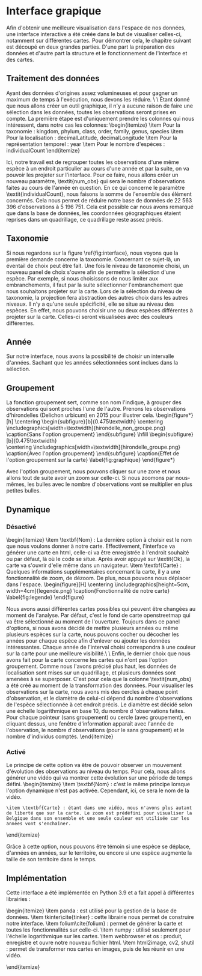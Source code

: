 # Interface grapique

Afin d'obtenir une meilleure visualisation dans l'espace de nos données, une interface interactive a été créée dans le but de visualiser celles-ci, notamment sur différentes cartes. Pour démontrer cela, le chapitre suivant est découpé en deux grandes parties. D'une part la préparation des données et d'autre part la structure et le fonctionnement de l'interface et des cartes. 

## Traitement des données
Ayant des données d'origines assez volumineuses et pour gagner un maximum de temps à l'exécution, nous devons les réduire. \\
\\
Étant donné que nous allons créer un outil graphique, il n'y a aucune raison de faire une sélection dans les données, toutes les observations seront prises en compte. La première étape est d'uniquement prendre les colonnes qui nous intéressent, dans notre cas les colonnes:
\begin{itemize}
    \item Pour la taxonomie : kingdom, phylum, class, order, family, genus, species
    \item Pour la localisation : decimalLatitude, decimalLongitude
    \item Pour la représentation temporel : year
    \item Pour le nombre d'espèces : individualCount
\end{itemize}

Ici, notre travail est de regrouper toutes les observations d'une même espèce à un endroit particulier au cours d'une année et par la suite, on va pouvoir les projeter sur l'interface.
Pour ce faire, nous allons créer un nouveau paramètre, \textit{num\_obs} qui sera le nombre d'observations faites au cours de l'année en question. En ce qui concerne le paramètre \textit{individualCount}, nous faisons la somme de l'ensemble des élément concernés. Cela nous permet de réduire notre base de données de  22 563 396 d'observations à 5 196 751. Cela est possible car nous avons remarqué que dans la base de données, les coordonnées géographiques étaient reprises dans un quadrillage, ce quadrillage reste assez précis.

## Taxonomie
Si nous regardons sur la figure \ref{fig:interface}, nous voyons que la première demande concerne la taxonomie. Concernant ce sujet-là, un éventail de choix peut être fait. Une fois le niveau de taxonomie choisi, un nouveau panel de choix s'ouvre afin de permettre la sélection d'une espèce. Par exemple, si nous choisissons de nous limiter aux embranchements, il faut par la suite sélectionner l'embranchement que nous souhaitons projeter sur la carte. Lors de la sélection du niveau de taxonomie, la projection fera abstraction des autres choix dans les autres niveaux. Il n'y a qu'une seule spécificité, elle se situe au niveau des espèces. En effet, nous pouvons choisir une ou deux espèces différentes à projeter sur la carte. Celles-ci seront visualisées avec des couleurs différentes.
## Année
Sur notre interface, nous avons la possibilité de choisir un intervalle d'années. Sachant que les années sélectionnées sont inclues dans la sélection. 

## Groupement
La fonction groupement sert, comme son nom l'indique, à grouper des observations qui sont proches l'une de l'autre. Prenons les observations d'hirondelles (Delichon urbicum) en 2015 pour illustrer cela. 
\begin{figure*}[h]
    \centering
    \begin{subfigure}[b]{0.475\textwidth}
        \centering
        \includegraphics[width=\textwidth]{hirondelle_non_groupe.png}  
        \caption{Sans l'option groupement}
    \end{subfigure}
    \hfill
    \begin{subfigure}[b]{0.475\textwidth}  
        \centering 
        \includegraphics[width=\textwidth]{hirondelle_groupe.png}
        \caption{Avec l'option groupement}
    \end{subfigure}
    \caption{Effet de l'option groupement sur la carte}
    \label{fig:graphique}
\end{figure*}

Avec l'option groupement, nous pouvons cliquer sur une zone et nous allons tout de suite avoir un zoom sur celle-ci. Si nous zoomons par nous-mêmes, les bulles avec le nombre d'observations vont se multiplier en plus petites bulles.

## Dynamique
### Désactivé
\begin{itemize}
    \item \textbf{Nom} : La dernière option à choisir est le nom que nous voulons donner à notre carte. Effectivement, l'interface va générer une carte en html, celle-ci va être enregistrée à l'endroit souhaité ou par défaut, là où le code se situe. Après avoir appuyé sur \textit{Ok}, la carte va s'ouvrir d'elle même dans un navigateur. 
    \item \textbf{Carte} : Quelques informations supplémentaires concernant la carte, il y a une fonctionnalité de zoom, de dézoom. De plus, nous pouvons nous déplacer dans l'espace. 
\begin{figure}[H]
    \centering
    \includegraphics[height=5cm, width=4cm]{legende.png}
    \caption{Fonctionnalité de notre carte}
    \label{fig:legende}
\end{figure}

Nous avons aussi différentes cartes possibles qui peuvent être changées au moment de l'analyse. Par défaut, c'est le fond de carte openstreetmap qui va être sélectionné au moment de l'ouverture. Toujours dans ce panel d'options, si nous avons décidé de mettre plusieurs années ou même plusieurs espèces sur la carte, nous pouvons cocher ou décocher les années pour chaque espèce afin d'enlever ou ajouter les données intéressantes. Chaque année de l'interval choisi correspondra à une couleur sur la carte pour une meilleure visibilité.\\
\\
Enfin, le dernier choix que nous avons fait pour la carte concerne les cartes qui n'ont pas l'option groupement. Comme nous l'avons précisé plus haut, les données de localisation sont mises sur un quadrillage, et plusieurs données sont amenées à se superposer. C'est pour cela que la colonne \textit{num\_obs} a été créé au moment de la transformation des données. Pour visualiser les observations sur la carte, nous avons mis des cercles à chaque point d'observation, et le diamètre de celui-ci dépend du nombre d'observations de l'espèce sélectionnée à cet endroit précis. Le diamètre est décidé selon une échelle logarithmique en base 10, du nombre d 'observations faites. Pour chaque pointeur (sans groupement) ou cercle (avec groupement), en cliquant dessus, une fenêtre d'information apparaît avec l'année de l'observation, le nombre d'observations (pour le sans groupement) et le nombre d'individus comptés. 
\end{itemize}


### Activé
Le principe de cette option va être de pouvoir observer un mouvement d'évolution des observations au niveau du temps. Pour cela, nous allons générer une vidéo qui va montrer cette évolution sur une période de temps défini. 
\begin{itemize}
    \item \textbf{Nom} : c'est le même principe lorsque l'option dynamique n'est pas activée. Cependant, ici, ce sera le nom de la vidéo.

    \item \textbf{Carte} : étant dans une vidéo, nous n'avons plus autant de liberté que sur la carte. Le zoom est prédéfini pour visualiser la Belgique dans son ensemble et une seule couleur est utilisée car les années vont s'enchaîner.
\end{itemize}

Grâce à cette option, nous pouvons être témoin si une espèce se déplace, d'années en années, sur le territoire, ou encore si une espèce augmente la taille de son territoire dans le temps.


## Implémentation
Cette interface a été implémentée en Python 3.9 et a fait appel à différentes librairies :

\begin{itemize}
    \item panda : est utilisé pour la gestion de la base de données.
    \item tkinter\cite{tinker} : cette librairie nous permet de construire notre interface.
    \item folium\cite{folium} : permet de générer la carte et toutes les fonctionnalités sur celle-ci.
    \item numpy :  utilisé seulement pour l'échelle logarithmique sur les cartes.
    \item webbrowser et os : produit, enregistre et ouvre notre nouveau fichier html.
    \item html2image, cv2, shutil : permet de transformer nos cartes en images, puis de les réunir en une vidéo.

\end{itemize}

